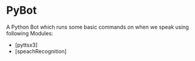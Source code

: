 # PyBot
A Python Bot which runs some basic commands on when we speak using following Modules:

- [pyttsx3]
- [speachRecognition]
